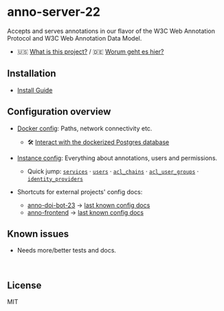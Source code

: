 ﻿
<!--#echo json="package.json" key="name" underline="=" -->
anno-server-22
==============
<!--/#echo -->

<!--#echo json="package.json" key="description" -->
Accepts and serves annotations in our flavor of the W3C Web Annotation
Protocol and W3C Web Annotation Data Model.
<!--/#echo -->

* 🇺🇸 [What is this project?](docs/about/whats_this.en.md)
  / 🇩🇪 [Worum geht es hier?](docs/about/whats_this.de.md)



Installation
------------

* [Install Guide](docs/install/)



Configuration overview
----------------------

* [Docker config](docs/cfg/as22.devdock/config/):
  Paths, network connectivity etc.
  * 🛠 [Interact with the dockerized Postgres database
    ](docs/cfg/as22.devdock/README.md#database-commands-docker)

* [Instance config](docs/cfg/ubhd-ex01/):
  Everything about annotations, users and permissions.
  * Quick jump: [`services`](docs/cfg/ubhd-ex01/services/)
    · [`users`](docs/cfg/ubhd-ex01/users/)
    · [`acl_chains`](docs/cfg/ubhd-ex01/acl_chains/)
    · [`acl_user_groups`](docs/cfg/ubhd-ex01/acl_user_groups/)
    · [`identity_providers`](docs/cfg/ubhd-ex01/identity_providers/)

* Shortcuts for external projects' config docs:
  * [anno-doi-bot-23][doibot23] &rarr;
    [last known config docs][doibot23cfg]
  * [anno-frontend][anno-fe] &rarr;
    [last known config docs][anno-fe-cfg]



  [doibot23]: https://github.com/UB-Heidelberg/anno-doi-bot-23/
  [doibot23cfg]: https://github.com/UB-Heidelberg/anno-doi-bot-23/blob/master/funcs/cfg.default.rc
  [anno-fe]: https://github.com/UB-Heidelberg/anno-frontend/
  [anno-fe-cfg]: https://github.com/UB-Heidelberg/anno-frontend/tree/stable/src/default-config


<!--#toc stop="scan" -->



Known issues
------------

* Needs more/better tests and docs.




&nbsp;


License
-------
<!--#echo json="package.json" key=".license" -->
MIT
<!--/#echo -->
